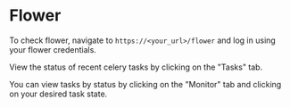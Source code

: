 # Flower
To check flower, navigate to `https://<your_url>/flower` and log in using your flower credentials.

View the status of recent celery tasks by clicking on the "Tasks" tab.

You can view tasks by status by clicking on the "Monitor" tab and clicking on your desired task state.
